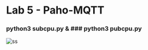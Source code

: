 # Lab 5 - Paho-MQTT

### python3 subcpu.py & ### python3 pubcpu.py

![ss](https://github.com/rkaspar123/CPE322/assets/123090388/271d5f9e-d8c8-4afc-b58c-a1d7d0877b88)
